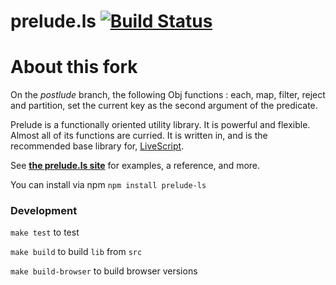 # prelude.ls [![Build Status](https://travis-ci.org/gkz/prelude-ls.png?branch=master)](https://travis-ci.org/gkz/prelude-ls)

# About this fork

On the *postlude* branch, the following Obj functions : each, map, filter, reject and partition, set the current key as the second argument of the predicate.

Prelude is a functionally oriented utility library. It is powerful and flexible. Almost all of its functions are curried. It is written in, and is the recommended base library for, <a href="http://livescript.net">LiveScript</a>.

See **[the prelude.ls site](http://preludels.com)** for examples, a reference, and more.

You can install via npm `npm install prelude-ls`

### Development

`make test` to test

`make build` to build `lib` from `src`

`make build-browser` to build browser versions
